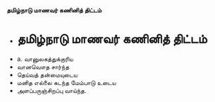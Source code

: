 **தமிழ்நாடு மாணவர் கணினித் திட்டம்**
- # தமிழ்நாடு மாணவர் கணினித் திட்டம்
- a. வானுலகத்துக்குரிய
- வானவௌத சார்ந்த
- தெய்வத் தன்மையுடைய
- மனித எல்லை கடந்த மேம்பாடு உடைய
- அளப்பருஞ்சிறப்பு வாய்ந்த.


